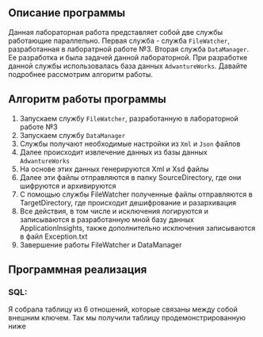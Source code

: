 ## Описание программы ##
Данная лабораторная работа представляет собой две службы работающие параллельно. Первая служба - служба `FileWatcher`, разработанная в лаборатрной работе №3. 
Вторая служба `DataManager`. Ее разработка и была задачей данной лабораторной. При разработке данной службы использовалась база данных `AdwantureWorks`.
Давайте подробнее рассмотрим алгоритм работы.

## Алгоритм работы программы ##
1. Запускаем службу `FileWatcher`, разработанную в лабораторной работе №3
2. Запускаем службу `DataManager`
3. Службы получают необходимые настройки из `Xml` и `Json` файлов
4. Далее происходит извлечение данных из базы данных `AdwantureWorks`
5. На основе этих данных генерируются Xml и Xsd файлы 
6. Далее эти файлы отправляются в папку SourceDirectory, где они шифруются и архивируются
7. С помощью службы FileWatcher полученные файлы отправляются в TargetDirectory, где происходит дешифрование и разархивация
8. Все действия, в том числе и исключения логируются и записываются в разработанную мной базу данных ApplicationInsights, также дополнительно исключения записываются в файл Exception.txt  
9. Завершение работы FileWatcher и DataManager

## Программная реализация ##

### SQL: ###
Я собрала таблицу из 6 отношений, которые связаны между собой внешним ключем.
Так мы получили таблицу продемонстрированную ниже


